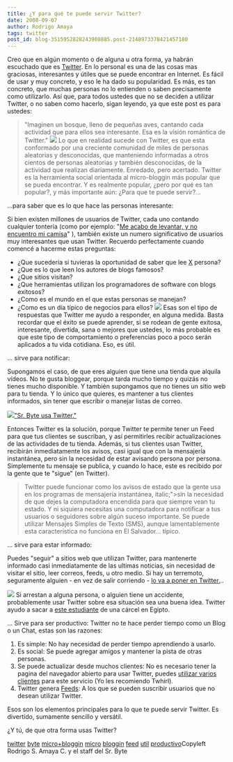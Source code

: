 ```yaml
---
title: ¿Y para qué te puede servir Twitter?
date: 2008-09-07
author: Rodrigo Amaya
tags: twitter
post_id: blog-3515952828243908885.post-2148973378421457180
---
```


Creo que en algún momento o de alguna u otra forma, ya habrán escuchado que
      es [Twitter](http://twitter.com). En lo personal es una de las cosas
      mas graciosas, interesantes y útiles que se puede encontrar en Internet. Es fácil de usar y
      muy concreto, y eso le ha dado su popularidad. Es más, es tan concreto, que muchas personas no lo entienden o saben
      precisamente como utilizarlo. Así que, para todos ustedes que no se deciden a utilizar
      Twitter, o no saben como hacerlo, sigan leyendo, ya que este post es para ustedes:

> "Imaginen un bosque, lleno de pequeñas aves, cantando cada actividad
> que para ellos sea interesante. Esa es la visión
> romántica de Twitter."
[![](http://4.bp.blogspot.com/_ayvorITawE4/SMSuDu0f_xI/AAAAAAAABO4/AppsskeN9Co/s320/tour_2.gif)](http://4.bp.blogspot.com/_ayvorITawE4/SMSuDu0f_xI/AAAAAAAABO4/AppsskeN9Co/s1600-h/tour_2.gif)
Lo que
      en realidad sucede con Twitter, es que esta conformado por una creciente comunidad de miles de
      personas aleatorias y desconocidas, que manteniendo informadas a otros cientos de personas
      aleatorias y también desconocidas, de la actividad que realizan diariamente. Enredado, pero
      acertado. Twitter es la herramienta social orientada al micro-bloggin más popular que se pueda
      encontrar. Y es realmente popular, ¿pero por qué es tan popular?, y más importante aún:
      ¿Para que te puede servir?...

...para saber que es lo que hace las
      personas interesante:

Si bien existen millones de usuarios
      de Twitter, cada uno contando cualquier tontería (como por ejemplo: "[Me acabo de levantar, y no encuentro mi camisa](http://search.twitter.com/search?q=no+tengo+camisa)" ), también existe un numero significativo de usuarios muy
      interesantes que usan Twitter. Recuerdo perfectamente cuando comencé a hacerme estas
      preguntas:

- ¿Que sucedería si tuvieras la oportunidad de saber que lee [X](http://twitter.com/darthvader) persona?
- ¿Que es lo que leen los autores de blogs famosos?
- ¿Que sitios visitan?
- ¿Que herramientas utilizan los programadores de software con blogs exitosos?
- ¿Como es el mundo en el que estas personas se manejan?
- ¿Como es un día típico de negocios para ellos?
[![](http://1.bp.blogspot.com/_ayvorITawE4/SMSuDQQtTbI/AAAAAAAABOw/ETEhHEZOzy4/s320/tour_1.gif)](http://1.bp.blogspot.com/_ayvorITawE4/SMSuDQQtTbI/AAAAAAAABOw/ETEhHEZOzy4/s1600-h/tour_1.gif)
Esas
      son el tipo de respuestas que Twitter me ayudo a responder, en alguna medida. Basta recordar
      que el éxito se puede aprender, si se rodean de gente exitosa, interesante, divertida, sana o
      mejores que ustedes, lo más probable es que este tipo de comportamiento o preferencias poco a
      poco serán aplicados a tu vida cotidiana. Eso, es
      útil.

... sirve
      para notificar:

Supongamos el caso, de que eres alguien
      que tiene una tienda que alquila vídeos. No te gusta bloggear, porque tarda mucho tiempo y
      quizás no tienes mucho disponible. Y también supongamos que no tienes un sitio web para tu
      tienda. Y lo único que quieres, es mantener a tus clientes informados, sin tener que escribir
      o manejar listas de correo.

[![](http://4.bp.blogspot.com/_ayvorITawE4/SMSv4a_kpjI/AAAAAAAABPA/yEX0dHbRGSo/s320/twittersrbyte.png)](http://twitter.com/srbyte)["Sr. Byte usa Twitter."](http://twitter.com/srbyte)

Entonces Twitter es la
      solución, porque Twitter te permite tener un Feed para que tus clientes se suscriban, y así
      permitirles recibir actualizaciones de las actividades de tu tienda.
Además, si tus
      clientes usan Twitter, recibirán inmediatamente los avisos, casi igual que con la mensajería
      instantánea, pero sin la necesidad de estar avisando persona por persona. Simplemente tu
      mensaje se publica, y cuando lo hace, este es recibido por la gente que te "sigue" (en
      Twitter).

> Twitter puede funcionar como los avisos de estado que
> la gente usa en los programas de mensajería instantánea,  italic;">sin la necesidad de que dejes la computadora encendida para que siempre vean tu
> estado.
Y ni siquiera necesitas una computadora para notificar
      a tus usuarios o seguidores sobre algún suceso importante. Se puede utilizar Mensajes Simples
      de Texto (SMS), aunque lamentablemente esta característica no funciona en El Salvador...
      típico.

... sirve para estar
      informado:

Puedes "seguir" a sitios web que utilizan
      Twitter, para mantenerte informado casi inmediatamente de las ultimas noticias, sin necesidad
      de visitar el sitio, leer correos, feeds, u otro medio.
Si hay un terremoto,
      seguramente alguien - en vez de salir corriendo - [lo va a poner en Twitter.](http://twitter.com/Truncale/statuses/911526938)..

[![](http://2.bp.blogspot.com/_ayvorITawE4/SMSuDIu_GMI/AAAAAAAABOo/HUuu774EYsY/s320/twitt.png)](http://2.bp.blogspot.com/_ayvorITawE4/SMSuDIu_GMI/AAAAAAAABOo/HUuu774EYsY/s1600-h/twitt.png)
Si
      arrestan a alguna persona, o alguien tiene un accidente, probablemente usar Twitter sobre esa
      situación sea una buena idea. Twitter ayudo a sacar a [este estudiante](http://www.cnn.com/2008/TECH/04/25/twitter.buck/) de una
      cárcel en Egipto.

... Sirve para
      ser productivo:
Twitter no te hace perder tiempo como un Blog
      o un Chat, estas son las razones:

1. Es simple: No hay necesidad de perder tiempo aprendiendo a usarlo.
2. Es social: Se puede agregar amigos y mantener la pista de otras personas.
3. Se puede actualizar desde muchos clientes: No es necesario tener la pagina del navegador abierto para usar Twitter, puedes [utilizar varios clientes](http://www.srbyte.com/2008/07/clientes-de-twitter-para-todos-los.html) para este servicio (Yo les recomiendo Twhirl).
4. Twitter genera [Feeds](http://www.srbyte.com/2008/03/que-es-el-rss-feed-rssatomxmlsyndicatio.html): A los que se pueden suscribir usuarios que no desean utilizar Twitter.

 Esos son los elementos principales
      para lo que te puede servir Twitter. Es divertido, sumamente sencillo y versátil.

¿Y tú, de que otra forma usas Twitter?

[twitter](http://www.blogalaxia.com/tags/twitter) [byte](http://www.blogalaxia.com/tags/byte) [micro+bloggin](http://www.blogalaxia.com/tags/micro+bloggin) [micro](http://www.blogalaxia.com/tags/micro) [bloggin](http://www.blogalaxia.com/tags/bloggin) [feed](http://www.blogalaxia.com/tags/feed) [util](http://www.blogalaxia.com/tags/util) [productivo](http://www.blogalaxia.com/tags/productivo)Copyleft Rodrigo S. Amaya C. y el staff del Sr.
      Byte